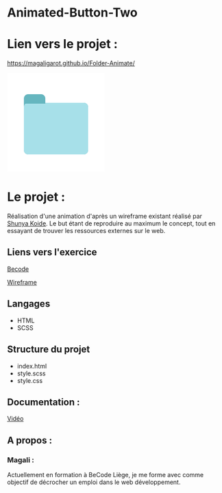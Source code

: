 # Animated-Button-Two


 # Lien vers le projet :
https://magaligarot.github.io/Folder-Animate/

![<Visuel>](capture-folder.png)


# Le projet :
Réalisation d'une animation d'après un wireframe existant réalisé par [Shunya Koide](https://dribbble.com/shunyakoide). Le but étant de reproduire au maximum le concept, tout en essayant de trouver les ressources externes sur le web. 

## Liens vers l'exercice
[Becode](https://github.com/becodeorg/LIE-Hamilton-4.25/blob/master/01-main-course/02-the-hills/03-dribbble-challenges.md)


[Wireframe](https://dribbble.com/shots/14555520-Folder-Hover-Animation)

## Langages 
* HTML
* SCSS

## Structure du projet
* index.html
* style.scss
* style.css

## Documentation :
[Vidéo](https://www.youtube.com/watch?v=p8HBw7m0_J4)

## A propos :

### Magali :
Actuellement en formation à BeCode Liège, je me forme avec comme objectif de décrocher un emploi dans le web développement. 
